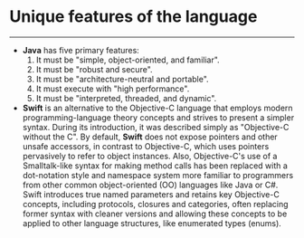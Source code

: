 # Unique features of the language
- - - -
* **Java** has five primary features:
	1. It must be "simple, object-oriented, and familiar".
	2. It must be "robust and secure".
	3. It must be "architecture-neutral and portable".
	4. It must execute with "high performance".
	5. It must be "interpreted, threaded, and dynamic".
* **Swift** is an alternative to the Objective-C language that employs modern programming-language theory concepts and strives to present a simpler syntax. During its introduction, it was described simply as "Objective-C without the C". By default, **Swift** does not expose pointers and other unsafe accessors, in contrast to Objective-C, which uses pointers pervasively to refer to object instances. Also, Objective-C's use of a Smalltalk-like syntax for making method calls has been replaced with a dot-notation style and namespace system more familiar to programmers from other common object-oriented (OO) languages like Java or C#. Swift introduces true named parameters and retains key Objective-C concepts, including protocols, closures and categories, often replacing former syntax with cleaner versions and allowing these concepts to be applied to other language structures, like enumerated types (enums).